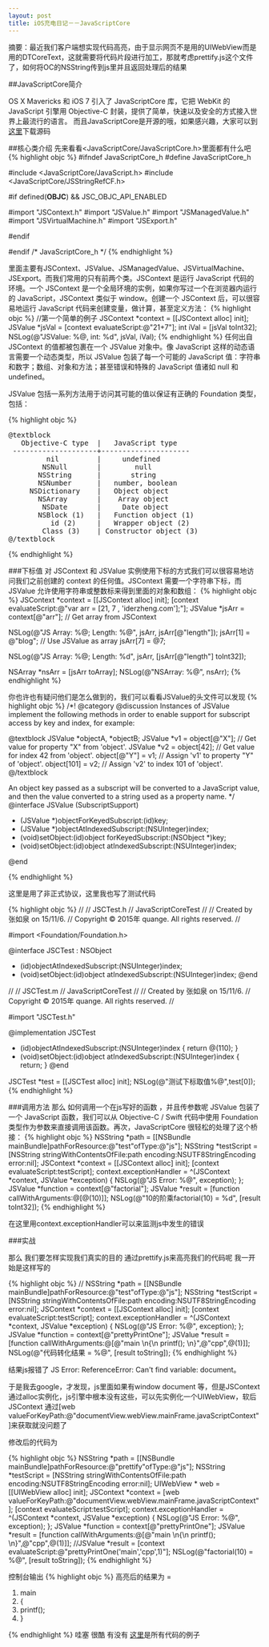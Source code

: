 ```yaml
---
layout: post
title: iOS充电日记－－JavaScriptCore
---
```


摘要：最近我们客户端想实现代码高亮，由于显示网页不是用的UIWebView而是用的DTCoreText，这就需要将代码片段进行加工，那就考虑prettify.js这个文件了，如何将OC的NSString传到js里并且返回处理后的结果


##JavaScriptCore简介

OS X Mavericks 和 iOS 7 引入了 JavaScriptCore 库，它把 WebKit 的 JavaScript 引擎用 Objective-C 封装，提供了简单，快速以及安全的方式接入世界上最流行的语言。
而且JavaScriptCore是开源的哦，如果感兴趣，大家可以到[这里](https://github.com/phoboslab/JavaScriptCore-iOS)下载源码


##核心类介绍
先来看看<JavaScriptCore/JavaScriptCore.h>里面都有什么吧
{% highlight objc %}
#ifndef JavaScriptCore_h
#define JavaScriptCore_h

#include <JavaScriptCore/JavaScript.h>
#include <JavaScriptCore/JSStringRefCF.h>

#if defined(__OBJC__) && JSC_OBJC_API_ENABLED

#import "JSContext.h"
#import "JSValue.h"
#import "JSManagedValue.h"
#import "JSVirtualMachine.h"
#import "JSExport.h"

#endif

#endif /* JavaScriptCore_h */
{% endhighlight %}

里面主要有JSContext、JSValue、JSManagedValue、JSVirtualMachine、JSExport。而我们常用的只有前两个类。JSContext 是运行 JavaScript 代码的环境。一个 JSContext 是一个全局环境的实例，如果你写过一个在浏览器内运行的 JavaScript，JSContext 类似于 window。创建一个 JSContext 后，可以很容易地运行 JavaScript 代码来创建变量，做计算，甚至定义方法：
{% highlight objc %}
//第一个简单的例子
JSContext *context = [[JSContext alloc] init];
JSValue *jsVal = [context evaluateScript:@"21+7"];
int iVal = [jsVal toInt32];
NSLog(@"JSValue: %@, int: %d", jsVal, iVal);
{% endhighlight %}
任何出自 JSContext 的值都被包裹在一个 JSValue 对象中。像 JavaScript 这样的动态语言需要一个动态类型，所以 JSValue 包装了每一个可能的 JavaScript 值：字符串和数字；数组、对象和方法；甚至错误和特殊的 JavaScript 值诸如 null 和 undefined。

JSValue 包括一系列方法用于访问其可能的值以保证有正确的 Foundation 类型，包括：

{% highlight objc %}
<pre>
@textblock
   Objective-C type  |   JavaScript type
 --------------------+---------------------
         nil         |     undefined
        NSNull       |        null
       NSString      |       string
       NSNumber      |   number, boolean
     NSDictionary    |   Object object
       NSArray       |    Array object
        NSDate       |     Date object
       NSBlock (1)   |   Function object (1)
          id (2)     |   Wrapper object (2)
        Class (3)    | Constructor object (3)
@/textblock
</pre>
{% endhighlight %}


###下标值
对 JSContext 和 JSValue 实例使用下标的方式我们可以很容易地访问我们之前创建的 context 的任何值。JSContext 需要一个字符串下标，而 JSValue 允许使用字符串或整数标来得到里面的对象和数组：
{% highlight objc %}
JSContext *context = [[JSContext alloc] init];
[context evaluateScript:@"var arr = [21, 7 , 'iderzheng.com'];"];
JSValue *jsArr = context[@"arr"]; // Get array from JSContext

NSLog(@"JS Array: %@; Length: %@", jsArr, jsArr[@"length"]);
jsArr[1] = @"blog"; // Use JSValue as array
jsArr[7] = @7;

NSLog(@"JS Array: %@; Length: %d", jsArr, [jsArr[@"length"] toInt32]);

NSArray *nsArr = [jsArr toArray];
NSLog(@"NSArray: %@", nsArr);
{% endhighlight %}

你也许也有疑问他们是怎么做到的，我们可以看看JSValue的头文件可以发现
{% highlight objc %}
/*!
@category
@discussion Instances of JSValue implement the following methods in order to enable
support for subscript access by key and index, for example:

@textblock
JSValue *objectA, *objectB;
JSValue *v1 = object[@"X"]; // Get value for property "X" from 'object'.
JSValue *v2 = object[42];   // Get value for index 42 from 'object'.
object[@"Y"] = v1;          // Assign 'v1' to property "Y" of 'object'.
object[101] = v2;           // Assign 'v2' to index 101 of 'object'.
@/textblock

An object key passed as a subscript will be converted to a JavaScript value,
and then the value converted to a string used as a property name.
*/
@interface JSValue (SubscriptSupport)

- (JSValue *)objectForKeyedSubscript:(id)key;
- (JSValue *)objectAtIndexedSubscript:(NSUInteger)index;
- (void)setObject:(id)object forKeyedSubscript:(NSObject <NSCopying> *)key;
- (void)setObject:(id)object atIndexedSubscript:(NSUInteger)index;

@end

{% endhighlight %}

这里是用了非正式协议，这里我也写了测试代码

{% highlight objc %}
//
//  JSCTest.h
//  JavaScriptCoreTest
//
//  Created by 张如泉 on 15/11/6.
//  Copyright © 2015年 quange. All rights reserved.
//

#import <Foundation/Foundation.h>

@interface JSCTest : NSObject

- (id)objectAtIndexedSubscript:(NSUInteger)index;
- (void)setObject:(id)object atIndexedSubscript:(NSUInteger)index;
@end

//
//  JSCTest.m
//  JavaScriptCoreTest
//
//  Created by 张如泉 on 15/11/6.
//  Copyright © 2015年 quange. All rights reserved.
//

#import "JSCTest.h"

@implementation JSCTest
- (id)objectAtIndexedSubscript:(NSUInteger)index
{
return @(110);
}
- (void)setObject:(id)object atIndexedSubscript:(NSUInteger)index
{
return;
}
@end

JSCTest *test = [[JSCTest alloc] init];
NSLog(@"测试下标取值%@",test[0]);
{% endhighlight %}

###调用方法
那么 如何调用一个在js写好的函数 ，并且传参数呢 
JSValue 包装了一个 JavaScript 函数，我们可以从 Objective-C / Swift 代码中使用 Foundation 类型作为参数来直接调用该函数。再次，JavaScriptCore 很轻松的处理了这个桥接：
{% highlight objc %}
NSString *path = [[NSBundle mainBundle]pathForResource:@"test"ofType:@"js"];
NSString *testScript = [NSString stringWithContentsOfFile:path encoding:NSUTF8StringEncoding error:nil];
JSContext *context = [[JSContext alloc] init];
[context evaluateScript:testScript];
context.exceptionHandler = ^(JSContext *context, JSValue *exception) {
NSLog(@"JS Error: %@", exception);
};
JSValue *function = context[@"factorial"];
JSValue *result = [function callWithArguments:@[@(10)]];
NSLog(@"10的阶乘factorial(10) = %d", [result toInt32]);
{% endhighlight %}

在这里用context.exceptionHandler可以来监测js中发生的错误

###实战

那么 我们要怎样实现我们真实的目的 通过prettify.js来高亮我们的代码呢 我一开始是这样写的

{% highlight objc %}
//
NSString *path = [[NSBundle mainBundle]pathForResource:@"test"ofType:@"js"];
NSString *testScript = [NSString stringWithContentsOfFile:path encoding:NSUTF8StringEncoding error:nil];
JSContext *context = [[JSContext alloc] init];
[context evaluateScript:testScript];
context.exceptionHandler = ^(JSContext *context, JSValue *exception) {
NSLog(@"JS Error: %@", exception);
};
JSValue *function = context[@"prettyPrintOne"];
JSValue *result = [function callWithArguments:@[@"main \n{\n printf(); \n}",@"cpp",@(1)]];
NSLog(@"代码转化结果 = %@", [result toString]);
{% endhighlight %}

结果js报错了 JS Error: ReferenceError: Can't find variable: document。

于是我去google，才发现，js里面如果有window document 等，但是JSContext通过alloc实例化，js引擎中根本没有这些，可以先实例化一个UIWebView，软后JSContext 通过[web valueForKeyPath:@"documentView.webView.mainFrame.javaScriptContext"]来获取就没问题了

修改后的代码为

{% highlight objc %}
NSString *path = [[NSBundle mainBundle]pathForResource:@"prettify"ofType:@"js"];
NSString *testScript = [NSString stringWithContentsOfFile:path encoding:NSUTF8StringEncoding error:nil];
UIWebView * web = [[UIWebView alloc] init];
JSContext *context = [web valueForKeyPath:@"documentView.webView.mainFrame.javaScriptContext"];
[context evaluateScript:testScript];
context.exceptionHandler = ^(JSContext *context, JSValue *exception) {
NSLog(@"JS Error: %@", exception);
};
JSValue *function = context[@"prettyPrintOne"];
JSValue *result = [function callWithArguments:@[@"main \n{\n printf(); \n}",@"cpp",@(1)]];
//JSValue *result = [context evaluateScript:@"prettyPrintOne('main','cpp',1)"];
NSLog(@"factorial(10) = %@", [result toString]);
{% endhighlight %}

控制台输出
{% highlight objc %}
高亮后的结果为 = <ol class="linenums"><li value="1" class="L0"><span class="pln">main </span></li><li class="L1"><span class="pun">{</span></li><li class="L2"><span class="pln"> printf</span><span class="pun">();</span><span class="pln"> </span></li><li class="L3"><span class="pun">}</span></li></ol>
{% endhighlight %}
哇塞 很酷 有没有
[这里](https://github.com/QuanGe/TestAllInOne/tree/master/JavaScriptCoreTest)是所有代码的例子

